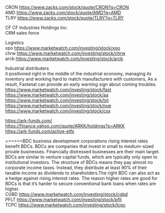 



CRON   https://www.zacks.com/stock/quote/CRON?q=CRON    
AMD   https://www.zacks.com/stock/quote/AMD?q=AMD    
TLRY   https://www.zacks.com/stock/quote/TLRY?q=TLRY       

CF   CF Industries Holdings Inc.   
CRM   sales force 



Logistics    
xpo  https://www.marketwatch.com/investing/stock/xpo      
chrw  https://www.marketwatch.com/investing/stock/chrw    
arcb  https://www.marketwatch.com/investing/stock/arcb       

Industrial distributers     
 it positioned right in the middle of the industrial economy, managing its inventory and working hard to match manufacturers with customers, As a result, Fastenal can provide an early warning sign about coming troubles.
https://www.marketwatch.com/investing/stock/fast      
https://www.marketwatch.com/investing/stock/aa      
https://www.marketwatch.com/investing/stock/txt   
https://www.marketwatch.com/investing/stock/nue     
https://www.marketwatch.com/investing/stock/csx   


https://ark-funds.com/  
https://finance.yahoo.com/quote/ARKK/holdings?p=ARKK   
https://ark-funds.com/active-etfs   
   
      
======BDC business development corporations
rising interest rates benefit BDCs. BDCs are companies that invest in small to medium-sized private businesses. Financially distressed businesses are their main target. BDCs are similar to venture capital funds, which are typically only open to institutional investors.
The structure of BDCs means they pay almost no corporate income taxes. Instead, they distribute at least 90% of their taxable income as dividends to shareholders.The right BDC can also act as a hedge against rising interest rates. The reason higher rates are good for BDCs is that it’s harder to secure conventional bank loans when rates are higher.    
 CGBD  https://www.marketwatch.com/investing/stock/cgbd       
 PFLT  https://www.marketwatch.com/investing/stock/pflt      
 TCPC  https://www.marketwatch.com/investing/stock/tcpc   
 
 
 

         
















